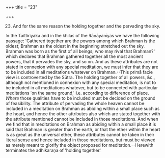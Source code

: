 +++
title = "23"

+++




23. And for the same reason the holding together and the pervading the sky.

In the Taittiriyaka and in the khilas of the Rāṇāyanīyas we have the following passage: 'Gathered together are the powers among which Brahman is the oldest; Brahman as the oldest in the beginning stretched out the sky. Brahman was born as the first of all beings; who may rival that Brahman?' which declares that Brahman gathered together all the most ancient powers, that it pervades the sky, and so on. And as these attributes are not stated in connexion with any special meditation, we must infer that they are to be included in all meditations whatever on Brahman.--This primā facie view is controverted by the Sūtra. The holding together of all powers, &c., although not mentioned in connexion with any special meditation, is not to be included in all meditations whatever, but to be connected with particular meditations 'on the same ground,' i.e. according to difference of place. _Where_ those qualities have to be included must be decided on the ground of feasibility. The attribute of pervading the whole heaven cannot be included in a meditation on Brahman as abiding within a small place such as the heart, and hence the other attributes also which are stated together with the attribute mentioned cannot be included in those meditations. And when we find that in meditations on Brahman as abiding within a small place it is said that Brahman is greater than the earth, or that the ether within the heart is as great as the universal ether, these attributes cannot be taken in their literal sense and hence included in those meditations, but must be viewed as merely meant to glorify the object proposed for meditation.--Herewith terminates the adhikaraṇa of 'holding together.'

